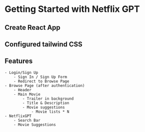 # Getting Started with Netflix GPT

## Create React App
## Configured tailwind CSS

## Features
    - Login/Sign Up
        - Sign In / Sign Up Form
        - Redirect to Browse Page
    - Browse Page (after authentication)
        - Header
        - Main Movie
            - Trailer in background
            - Title & Description
            - Movie suggestions
                - Movie lists * N
    - NetflixGPT
        - Search Bar
        - Movie Suggestions


